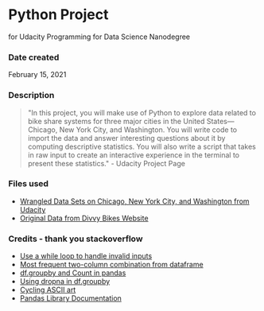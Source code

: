 # Python Project
for Udacity Programming for Data Science Nanodegree

### Date created
February 15, 2021

### Description
> "In this project, you will make use of Python to explore data related to bike share systems for three major cities in the United States—Chicago, New York City, and Washington. You will write code to import the data and answer interesting questions about it by computing descriptive statistics. You will also write a script that takes in raw input to create an interactive experience in the terminal to present these statistics." - Udacity Project Page

### Files used
* [Wrangled Data Sets on Chicago, New York City, and Washington from Udacity](https://video.udacity-data.com/topher/2018/March/5aab379c_bikeshare-2/bikeshare-2.zip/)
* [Original Data from Divvy Bikes Website](https://www.divvybikes.com/system-data)

### Credits - thank you stackoverflow
* [Use a while loop to handle invalid inputs](https://stackoverflow.com/questions/23294658/)
* [Most frequent two-column combination from dataframe](https://stackoverflow.com/questions/53037698)
* [df.groupby and Count in pandas](https://www.statology.org/pandas-groupby-count/)
* [Using dropna in df.groupby](https://stackoverflow.com/questions/18429491)
* [Cycling ASCII art](https://www.asciiart.eu/sports-and-outdoors/cycling)
* [Pandas Library Documentation](https://docs.python.org/3/library/index.html)
